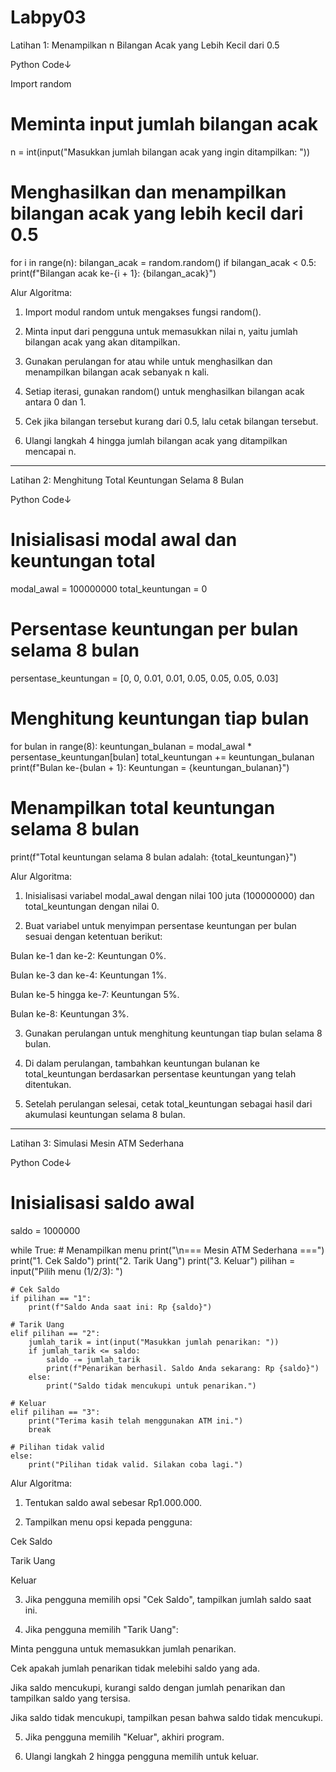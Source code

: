 # Labpy03
Latihan 1: Menampilkan n Bilangan Acak yang Lebih Kecil dari 0.5




Python Code↓

Import random

# Meminta input jumlah bilangan acak
n = int(input("Masukkan jumlah bilangan acak yang ingin ditampilkan: "))

# Menghasilkan dan menampilkan bilangan acak yang lebih kecil dari 0.5
for i in range(n):
    bilangan_acak = random.random()
    if bilangan_acak < 0.5:
        print(f"Bilangan acak ke-{i + 1}: {bilangan_acak}")


Alur Algoritma:

1. Import modul random untuk mengakses fungsi random().

2. Minta input dari pengguna untuk memasukkan nilai n, yaitu jumlah bilangan acak yang akan ditampilkan.

3. Gunakan perulangan for atau while untuk menghasilkan dan menampilkan bilangan acak sebanyak n kali.

4. Setiap iterasi, gunakan random() untuk menghasilkan bilangan acak antara 0 dan 1.

5. Cek jika bilangan tersebut kurang dari 0.5, lalu cetak bilangan tersebut.


6. Ulangi langkah 4 hingga jumlah bilangan acak yang ditampilkan mencapai n.

---

Latihan 2: Menghitung Total Keuntungan Selama 8 Bulan





Python Code↓
# Inisialisasi modal awal dan keuntungan total
modal_awal = 100000000
total_keuntungan = 0

# Persentase keuntungan per bulan selama 8 bulan
persentase_keuntungan = [0, 0, 0.01, 0.01, 0.05, 0.05, 0.05, 0.03]

# Menghitung keuntungan tiap bulan
for bulan in range(8):
    keuntungan_bulanan = modal_awal * persentase_keuntungan[bulan]
    total_keuntungan += keuntungan_bulanan
    print(f"Bulan ke-{bulan + 1}: Keuntungan = {keuntungan_bulanan}")

# Menampilkan total keuntungan selama 8 bulan
print(f"Total keuntungan selama 8 bulan adalah: {total_keuntungan}")


Alur Algoritma:

1. Inisialisasi variabel modal_awal dengan nilai 100 juta (100000000) dan total_keuntungan dengan nilai 0.


2. Buat variabel untuk menyimpan persentase keuntungan per bulan sesuai dengan ketentuan berikut:

Bulan ke-1 dan ke-2: Keuntungan 0%.

Bulan ke-3 dan ke-4: Keuntungan 1%.

Bulan ke-5 hingga ke-7: Keuntungan 5%.

Bulan ke-8: Keuntungan 3%.


3. Gunakan perulangan untuk menghitung keuntungan tiap bulan selama 8 bulan.

4. Di dalam perulangan, tambahkan keuntungan bulanan ke total_keuntungan berdasarkan persentase keuntungan yang telah ditentukan.


5. Setelah perulangan selesai, cetak total_keuntungan sebagai hasil dari akumulasi keuntungan selama 8 bulan.

---

Latihan 3: Simulasi Mesin ATM Sederhana

Python Code↓
# Inisialisasi saldo awal
saldo = 1000000

while True:
    # Menampilkan menu
    print("\n=== Mesin ATM Sederhana ===")
    print("1. Cek Saldo")
    print("2. Tarik Uang")
    print("3. Keluar")
    pilihan = input("Pilih menu (1/2/3): ")

    # Cek Saldo
    if pilihan == "1":
        print(f"Saldo Anda saat ini: Rp {saldo}")

    # Tarik Uang
    elif pilihan == "2":
        jumlah_tarik = int(input("Masukkan jumlah penarikan: "))
        if jumlah_tarik <= saldo:
            saldo -= jumlah_tarik
            print(f"Penarikan berhasil. Saldo Anda sekarang: Rp {saldo}")
        else:
            print("Saldo tidak mencukupi untuk penarikan.")

    # Keluar
    elif pilihan == "3":
        print("Terima kasih telah menggunakan ATM ini.")
        break

    # Pilihan tidak valid
    else:
        print("Pilihan tidak valid. Silakan coba lagi.")


Alur Algoritma:

1. Tentukan saldo awal sebesar Rp1.000.000.


2. Tampilkan menu opsi kepada pengguna:

Cek Saldo

Tarik Uang

Keluar


3. Jika pengguna memilih opsi "Cek Saldo", tampilkan jumlah saldo saat ini.

4. Jika pengguna memilih "Tarik Uang":

Minta pengguna untuk memasukkan jumlah penarikan.

Cek apakah jumlah penarikan tidak melebihi saldo yang ada.

Jika saldo mencukupi, kurangi saldo dengan jumlah penarikan dan tampilkan saldo yang tersisa.

Jika saldo tidak mencukupi, tampilkan pesan bahwa saldo tidak mencukupi.

5. Jika pengguna memilih "Keluar", akhiri program.

6. Ulangi langkah 2 hingga pengguna memilih untuk keluar.
